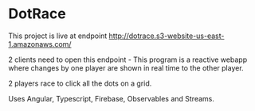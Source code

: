 # DotRace

This project is live at endpoint http://dotrace.s3-website-us-east-1.amazonaws.com/

2 clients need to open this endpoint - This program is a reactive webapp where changes by one player are shown in real time to the other player.

2 players race to click all the dots on a grid.

Uses Angular, Typescript, Firebase, Observables and Streams.
